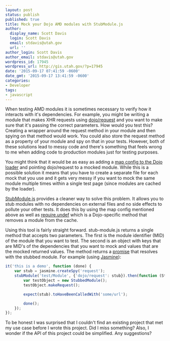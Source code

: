 ```yaml
---
layout: post
status: publish
published: true
title: Mock your Dojo AMD modules with StubModule.js
author:
  display_name: Scott Davis
  login: Scott Davis
  email: stdavis@utah.gov
  url: ''
author_login: Scott Davis
author_email: stdavis@utah.gov
wordpress_id: 17945
wordpress_url: http://gis.utah.gov/?p=17945
date: '2015-09-17 07:41:59 -0600'
date_gmt: '2015-09-17 13:41:59 -0600'
categories:
- Developer
tags:
- javascript
---
```


When testing AMD modules it is sometimes necessary to verify how it interacts with it&#39;s dependencies. For example, you might be writing a module that makes XHR requests using [dojo/request](http://dojotoolkit.org/reference-guide/dojo/request.html#dojo-request) and you want to make sure that it&#39;s passing the correct parameters. How would you test this? Creating a wrapper around the request method in your module and then spying on that method would work. You could also store the request method as a property of your module and spy on that in your tests. However, both of these solutions lead to messy code and there&#39;s something that feels wrong to me when adding code to production modules just for testing purposes.

You might think that it would be as easy as adding a [map config to the Dojo loader](http://dojotoolkit.org/reference-guide/loader/amd.html#id9) and pointing dojo/request to a mocked module. While this is a possible solution it means that you have to create a separate file for each mock that you use and it gets very messy if you want to mock the same module multiple times within a single test page (since modules are cached by the loader).

[StubModule.js](https://github.com/agrc/StubModule) provides a cleaner way to solve this problem. It allows you to stub modules with no dependencies on external files and no side effects to pollute your other tests. It does this by using the map config mentioned above as well as [require.undef](http://dojotoolkit.org/reference-guide/loader/amd.html#id12) which is a Dojo-specific method that removes a module from the cache.

Using this tool is fairly straight forward. stub-module.js returns a single method that accepts two parameters. The first is the module identifier (MID) of the module that you want to test. The second is an object with keys that are MID&#39;s of the dependencies that you want to mock and values that are the mocked returned values. The method returns a [promise](http://dojotoolkit.org/reference-guide/dojo/promise.html) that resolves with the stubbed module. For example (using [Jasmine](http://jasmine.github.io/)):

``` js
it('this is a demo', function (done) {
    var stub = jasmine.createSpy('request');
    stubModule('test/Module', {'dojo/request': stub}).then(function (StubbedModule) {
        var testObject = new StubbedModule();
        testObject.makeRequest();

        expect(stub).toHaveBeenCalledWith('some/url');

        done();
    });
});
```

To be honest I was surprised that I couldn&#39;t find an existing project that met my use case before I wrote this project. Did I miss something? Also, I wonder if the API of this project could be simplified. Any suggestions?
